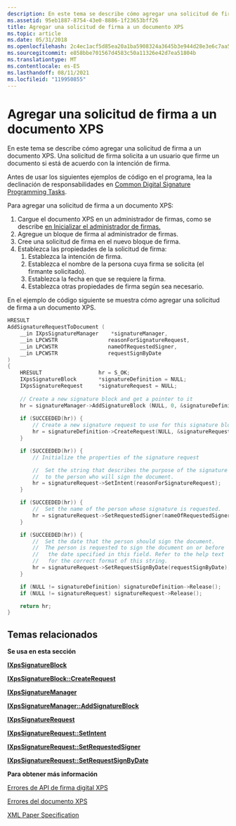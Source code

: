 ```yaml
---
description: En este tema se describe cómo agregar una solicitud de firma a un documento XPS.
ms.assetid: 95eb1887-8754-43e0-8886-1f23653bff26
title: Agregar una solicitud de firma a un documento XPS
ms.topic: article
ms.date: 05/31/2018
ms.openlocfilehash: 2c4ec1acf5d85ea20a1ba5908324a3645b3e944d28e3e6c7aa540d278ad88fa0
ms.sourcegitcommit: e858bbe701567d4583c50a11326e42d7ea51804b
ms.translationtype: MT
ms.contentlocale: es-ES
ms.lasthandoff: 08/11/2021
ms.locfileid: "119950855"
---
```

# <a name="add-a-signature-request-to-an-xps-document"></a>Agregar una solicitud de firma a un documento XPS

En este tema se describe cómo agregar una solicitud de firma a un documento XPS. Una solicitud de firma solicita a un usuario que firme un documento si está de acuerdo con la intención de firma.

Antes de usar los siguientes ejemplos de código en el programa, lea la declinación de responsabilidades en [Common Digital Signature Programming Tasks](basic-digital-signature-programming-tasks.md).

Para agregar una solicitud de firma a un documento XPS:

1.  Cargue el documento XPS en un administrador de firmas, como se describe [en Inicializar el administrador de firmas.](initialize-the-signature-manager.md)
2.  Agregue un bloque de firma al administrador de firmas.
3.  Cree una solicitud de firma en el nuevo bloque de firma.
4.  Establezca las propiedades de la solicitud de firma:
    1.  Establezca la intención de firma.
    2.  Establezca el nombre de la persona cuya firma se solicita (el firmante solicitado).
    3.  Establezca la fecha en que se requiere la firma.
    4.  Establezca otras propiedades de firma según sea necesario.

En el ejemplo de código siguiente se muestra cómo agregar una solicitud de firma a un documento XPS.


```C++
HRESULT 
AddSignatureRequestToDocument (
    __in IXpsSignatureManager    *signatureManager,
    __in LPCWSTR                reasonForSignatureRequest,
    __in LPCWSTR                nameOfRequestedSigner,
    __in LPCWSTR                requestSignByDate
)
{
    HRESULT                  hr = S_OK;
    IXpsSignatureBlock       *signatureDefinition = NULL;
    IXpsSignatureRequest     *signatureRequest = NULL;
    
    // Create a new signature block and get a pointer to it
    hr = signatureManager->AddSignatureBlock (NULL, 0, &signatureDefinition);
    
    if (SUCCEEDED(hr)) {
        // Create a new signature request to use for this signature block
        hr = signatureDefinition->CreateRequest(NULL, &signatureRequest);
    }

    if (SUCCEEDED(hr)) {
        // Initialize the properties of the signature request

        //  Set the string that describes the purpose of the signature
        //  to the person who will sign the document.
        hr = signatureRequest->SetIntent(reasonForSignatureRequest);
    }

    if (SUCCEEDED(hr)) {
        //  Set the name of the person whose signature is requested.
        hr = signatureRequest->SetRequestedSigner(nameOfRequestedSigner);
    }

    if (SUCCEEDED(hr)) {
        //  Set the date that the person should sign the document.
        //  The person is requested to sign the document on or before
        //   the date specified in this field. Refer to the help text
        //   for the correct format of this string.
        hr = signatureRequest->SetRequestSignByDate(requestSignByDate);
    }

    if (NULL != signatureDefinition) signatureDefinition->Release();
    if (NULL != signatureRequest) signatureRequest->Release();

    return hr;
}
```



## <a name="related-topics"></a>Temas relacionados

<dl> <dt>

**Se usa en esta sección**
</dt> <dt>

[**IXpsSignatureBlock**](/windows/desktop/api/xpsdigitalsignature/nn-xpsdigitalsignature-ixpssignatureblock)
</dt> <dt>

[**IXpsSignatureBlock::CreateRequest**](/windows/desktop/api/xpsdigitalsignature/nf-xpsdigitalsignature-ixpssignatureblock-createrequest)
</dt> <dt>

[**IXpsSignatureManager**](/windows/desktop/api/xpsdigitalsignature/nn-xpsdigitalsignature-ixpssignaturemanager)
</dt> <dt>

[**IXpsSignatureManager::AddSignatureBlock**](/windows/desktop/api/xpsdigitalsignature/nf-xpsdigitalsignature-ixpssignaturemanager-addsignatureblock)
</dt> <dt>

[**IXpsSignatureRequest**](/windows/desktop/api/xpsdigitalsignature/nn-xpsdigitalsignature-ixpssignaturerequest)
</dt> <dt>

[**IXpsSignatureRequest::SetIntent**](/windows/desktop/api/xpsdigitalsignature/nf-xpsdigitalsignature-ixpssignaturerequest-setintent)
</dt> <dt>

[**IXpsSignatureRequest::SetRequestedSigner**](/windows/desktop/api/xpsdigitalsignature/nf-xpsdigitalsignature-ixpssignaturerequest-setrequestedsigner)
</dt> <dt>

[**IXpsSignatureRequest::SetRequestSignByDate**](/windows/desktop/api/xpsdigitalsignature/nf-xpsdigitalsignature-ixpssignaturerequest-setrequestsignbydate)
</dt> <dt>

**Para obtener más información**
</dt> <dt>

[Errores de API de firma digital XPS](xps-digital-signatures-errors.md)
</dt> <dt>

[Errores del documento XPS](xps-document-errors.md)
</dt> <dt>

[XML Paper Specification](https://www.ecma-international.org/activities/XML%20Paper%20Specification/XPS%20Standard%20WD%201.6.pdf)
</dt> </dl>

 

 



